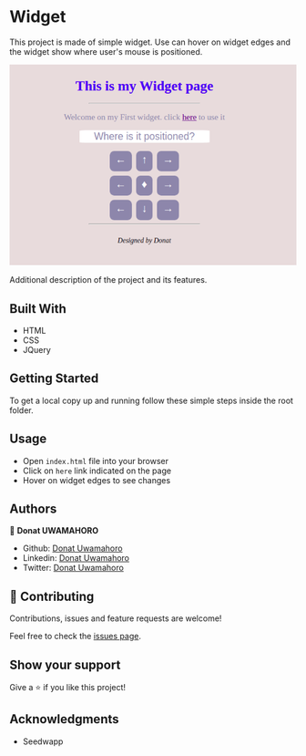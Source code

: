 # Widget

This project is made of simple widget. Use can hover on widget edges and the widget show where user's mouse is positioned.

![Screenshot](https://github.com/uwadonat/widget/blob/feature1/images/Screenshot.png)

Additional description of the project and its features.

## Built With

- HTML
- CSS
- JQuery

## Getting Started

To get a local copy up and running follow these simple steps inside the root folder.

## Usage

- Open `index.html` file into your browser
- Click on `here` link indicated on the page
- Hover on widget edges to see changes

## Authors

👤 **Donat UWAMAHORO**

- Github: [Donat Uwamahoro](https://github.com/uwadonat)
- Linkedin: [Donat Uwamahoro](https://www.linkedin.com/in/uwadonat)
- Twitter: [Donat Uwamahoro](https://twitter.com/uwahoroDonat)

## 🤝 Contributing

Contributions, issues and feature requests are welcome!

Feel free to check the [issues page](https://github.com/uwadonat/widget/issues/1).

## Show your support

Give a ⭐️ if you like this project!

## Acknowledgments

- Seedwapp

